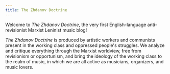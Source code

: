 ```yaml
---
title: The Zhdanov Doctrine
---
```

  Welcome to *The Zhdanov Doctrine*, the very first English-language anti-revisionist Marxist Leninist music blog! 

  *The Zhdanov Doctrine* is produced by artistic workers and communists present in the working class and oppressed people's struggles. We analyze and critique everything through the Marxist worldview, free from revisionism or opportunism, and bring the ideology of the working class to the realm of music, in which we are all active as musicians, organizers, and music lovers. 
